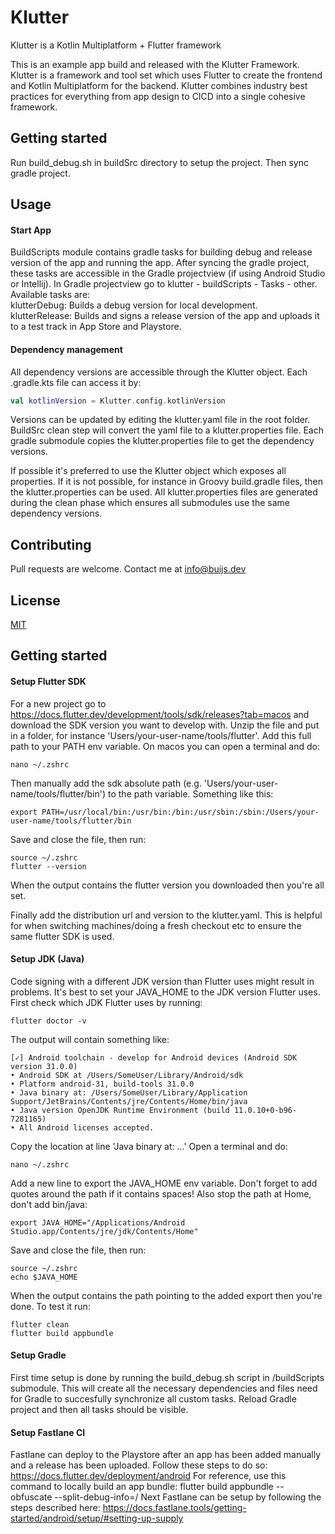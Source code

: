 # Klutter

Klutter is a Kotlin Multiplatform + Flutter framework

This is an example app build and released with the Klutter Framework.
Klutter is a framework and tool set which uses Flutter to create the frontend
and Kotlin Multiplatform for the backend. Klutter combines industry best practices
for everything from app design to CICD into a single cohesive framework.

## Getting started

Run build_debug.sh in buildSrc directory to setup the project.
Then sync gradle project.

## Usage

#### Start App
BuildScripts module contains gradle tasks for building debug and release version of the app and running the app.
After syncing the gradle project, these tasks are accessible in the Gradle projectview (if using Android Studio or Intellij).
In Gradle projectview go to klutter - buildScripts - Tasks - other. Available tasks are:  <br />
klutterDebug: Builds a debug version for local development.  <br />
klutterRelease: Builds and signs a release version of the app and uploads it to a test track
in App Store and Playstore.  <br />


#### Dependency management
All dependency versions are accessible through the Klutter object. Each .gradle.kts file can access it by:
```Kotlin
val kotlinVersion = Klutter.config.kotlinVersion
```

Versions can be updated by editing the klutter.yaml file in the root folder.
BuildSrc clean step will convert the yaml file to a klutter.properties file.
Each gradle submodule copies the klutter.properties file to get the dependency versions.

If possible it's preferred to use the Klutter object which exposes all properties.
If it is not possible, for instance in Groovy build.gradle files, then the klutter.properties can be used.
All klutter.properties files are generated during the clean phase which ensures all submodules
use the same dependency versions.

## Contributing
Pull requests are welcome. Contact me at info@buijs.dev

## License
[MIT](https://choosealicense.com/licenses/mit/)

## Getting started

#### Setup Flutter SDK
For a new project go to https://docs.flutter.dev/development/tools/sdk/releases?tab=macos
and download the SDK version you want to develop with. Unzip the file and put in a folder,
for instance 'Users/your-user-name/tools/flutter'. Add this full path to your PATH env variable.
On macos you can open a terminal and do:

```
nano ~/.zshrc
```

Then manually add the sdk absolute path (e.g. 'Users/your-user-name/tools/flutter/bin') to
the path variable. Something like this:

```
export PATH=/usr/local/bin:/usr/bin:/bin:/usr/sbin:/sbin:/Users/your-user-name/tools/flutter/bin
```

Save and close the file, then run:

```
source ~/.zshrc
flutter --version
```

When the output contains the flutter version you downloaded then you're all set.

Finally add the distribution url and version to the klutter.yaml. This is helpful for when switching
machines/doing a fresh checkout etc to ensure the same flutter SDK is used.

#### Setup JDK (Java)
Code signing with a different JDK version than Flutter uses might result in problems.  It's best to
set your JAVA_HOME to the JDK version Flutter uses. First check which JDK Flutter uses by running:

```
flutter doctor -v
```

The output will contain something like:

```
[✓] Android toolchain - develop for Android devices (Android SDK version 31.0.0)
• Android SDK at /Users/SomeUser/Library/Android/sdk
• Platform android-31, build-tools 31.0.0
• Java binary at: /Users/SomeUser/Library/Application Support/JetBrains/Contents/jre/Contents/Home/bin/java
• Java version OpenJDK Runtime Environment (build 11.0.10+0-b96-7281165)
• All Android licenses accepted.
```

Copy the location at line 'Java binary at: ...' Open a terminal and do:

```
nano ~/.zshrc
```

Add a new line to export the JAVA_HOME env variable. Don't forget to add quotes around the path
if it contains spaces! Also stop the path at Home, don't add bin/java:

```
export JAVA_HOME="/Applications/Android Studio.app/Contents/jre/jdk/Contents/Home"
```

Save and close the file, then run:

```
source ~/.zshrc
echo $JAVA_HOME
```

When the output contains the path pointing to the added export then you're done.
To test it run:

```
flutter clean
flutter build appbundle
```

#### Setup Gradle
First time setup is done by running the build_debug.sh script in /buildScripts submodule.
This will create all the necessary dependencies and files need for Gradle to succesfully
synchronize all custom tasks. Reload Gradle project and then all tasks should be visible.

#### Setup Fastlane CI
Fastlane can deploy to the Playstore after an app has been added manually and a release has been uploaded.
Follow these steps to do so: https://docs.flutter.dev/deployment/android
For reference, use this command to locally build an app bundle: flutter build appbundle --obfuscate --split-debug-info=/<directory>
Next Fastlane can be setup by following the steps described here: https://docs.fastlane.tools/getting-started/android/setup/#setting-up-supply